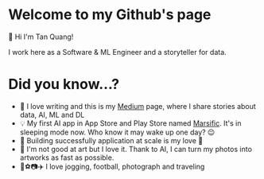 # Welcome to my Github's page

👋 Hi I'm Tan Quang!

I work here as a Software & ML Engineer and a storyteller for data.


# Did you know…?

- 📝 I love writing and this is my [Medium](https://medium.com/@tanquangduong) page, where I share stories about data, AI, ML and DL
- 💡 My first AI app in App Store and Play Store named [Marsific](https://www.youtube.com/watch?v=3wJeqHjiNkk). It's in sleeping mode now. Who know it may wake up one day? 😉
- 🎯 Building successfully application at scale is my love 💚
- 🎨 I'm not good at art but I love it. Thank to AI, I can turn my photos into artworks as fast as possible.
- 🏃⚽📷✈️ I love jogging, football, photograph and traveling 